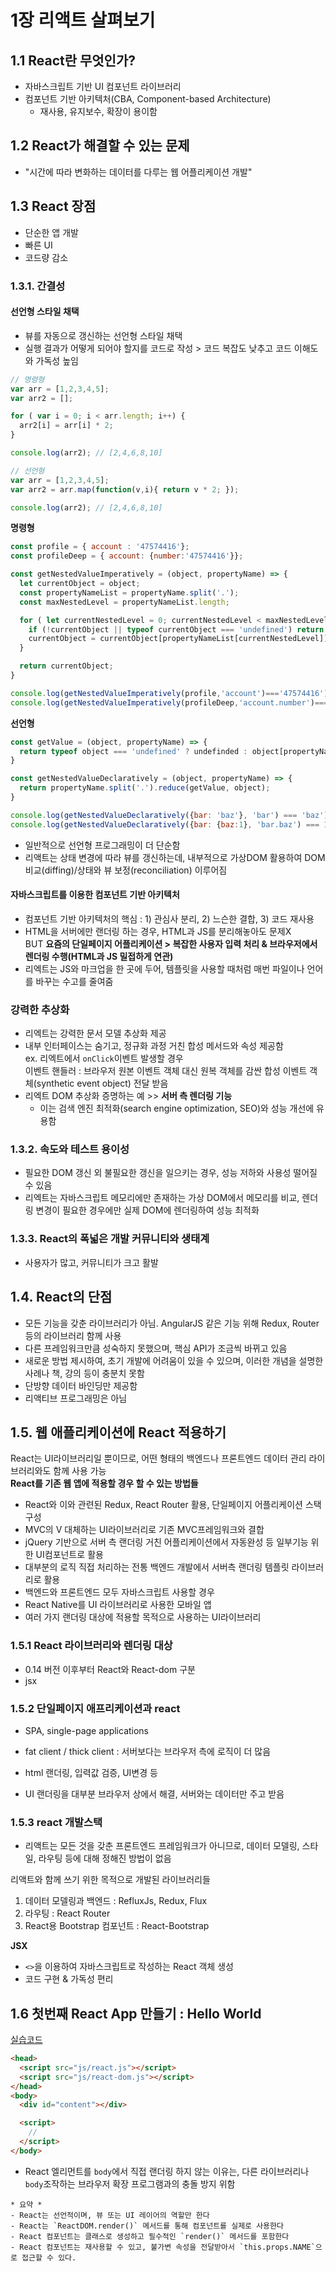 # 1장 리액트 살펴보기

## 1.1 React란 무엇인가? 
- 자바스크립트 기반 UI 컴포넌트 라이브러리
- 컴포넌트 기반 아키텍처(CBA, Component-based Architecture)  
  - 재사용, 유지보수, 확장이 용이함

## 1.2 React가 해결할 수 있는 문제 
- "시간에 따라 변화하는 데이터를 다루는 웹 어플리케이션 개발"

## 1.3 React 장점
- 단순한 앱 개발
- 빠른 UI
- 코드량 감소

### 1.3.1. 간결성

#### 선언형 스타일 채택
- 뷰를 자동으로 갱신하는 선언형 스타일 채택
- 실행 결과가 어떻게 되어야 할지를 코드로 작성 > 코드 복잡도 낮추고 코드 이해도와 가독성 높임
```js
// 명령형
var arr = [1,2,3,4,5];
var arr2 = [];

for ( var i = 0; i < arr.length; i++) {
  arr2[i] = arr[i] * 2;
}

console.log(arr2); // [2,4,6,8,10]

// 선언형
var arr = [1,2,3,4,5];
var arr2 = arr.map(function(v,i){ return v * 2; });

console.log(arr2); // [2,4,6,8,10]
```

**명령형**
```js
const profile = { account : '47574416'};
const profileDeep = { account: {number:'47574416'}};

const getNestedValueImperatively = (object, propertyName) => {
  let currentObject = object;
  const propertyNameList = propertyName.split('.');
  const maxNestedLevel = propertyNameList.length;

  for ( let currentNestedLevel = 0; currentNestedLevel < maxNestedLevel; currentNestedLevel++ ){
    if (!currentObject || typeof currentObject === 'undefined') return undefined;
    currentObject = currentObject[propertyNameList[currentNestedLevel]];
  }

  return currentObject;
}

console.log(getNestedValueImperatively(profile,'account')==='47574416'); // true
console.log(getNestedValueImperatively(profileDeep,'account.number')=== '47574416'); // true
```

**선언형**
```js
const getValue = (object, propertyName) => {
  return typeof object === 'undefined' ? undefinded : object[propertyName];
}

const getNestedValueDeclaratively = (object, propertyName) => {
  return propertyName.split('.').reduce(getValue, object);
}

console.log(getNestedValueDeclaratively({bar: 'baz'}, 'bar') === 'baz');
console.log(getNestedValueDeclaratively({bar: {baz:1}, 'bar.baz') === 1);
```

- 일반적으로 선언형 프로그래밍이 더 단순함
- 리액트는 상태 변경에 따라 뷰를 갱신하는데, 내부적으로 가상DOM 활용하여 DOM비교(diffing)/상태와 뷰 보정(reconciliation) 이루어짐

#### 자바스크립트를 이용한 컴포넌트 기반 아키텍처
- 컴포넌트 기반 아키텍처의 핵심 : 1) 관심사 분리, 2) 느슨한 결합, 3) 코드 재사용
- HTML을 서버에만 랜더링 하는 경우, HTML과 JS를 분리해놓아도 문제X   
  BUT **요즘의 단일페이지 어플리케이션 > 복잡한 사용자 입력 처리 & 브라우저에서 렌더링 수행(HTML과 JS 밀접하게 연관)**
- 리엑트는 JS와 마크업을 한 곳에 두어, 템플릿을 사용할 때처럼 매번 파일이나 언어를 바꾸는 수고를 줄여줌

### 강력한 추상화
- 리엑트는 강력한 문서 모델 추상화 제공
- 내부 인터페이스는 숨기고, 정규화 과정 거친 합성 메서드와 속성 제공함  
  ex. 리엑트에서 `onClick`이벤트 발생할 경우  
    이벤트 핸들러 : 브라우저 원본 이벤트 객체 대신 원복 객체를 감싼 합성 이벤트 객체(synthetic event object) 전달 받음  
- 리엑트 DOM 추상화 증명하는 예 >> **서버 측 렌더링 기능**  
  - 이는 검색 엔진 최적화(search engine optimization, SEO)와 성능 개선에 유용함


### 1.3.2. 속도와 테스트 용이성 
- 필요한 DOM 갱신 외 불필요한 갱신을 일으키는 경우, 성능 저하와 사용성 떨어질 수 있음
- 리엑트는 자바스크립트 메모리에만 존재하는 가상 DOM에서 메모리를 비교, 렌더링 변경이 필요한 경우에만 실제 DOM에 렌더링하여 성능 최적화

### 1.3.3. React의 폭넓은 개발 커뮤니티와 생태계
- 사용자가 많고, 커뮤니티가 크고 활발

## 1.4. React의 단점
- 모든 기능을 갖춘 라이브러리가 아님. AngularJS 같은 기능 위해 Redux, Router 등의 라이브러리 함께 사용
- 다른 프레임워크만큼 성숙하지 못했으며, 핵심 API가 조금씩 바뀌고 있음
- 새로운 방법 제시하여, 초기 개발에 어려움이 있을 수 있으며, 이러한 개념을 설명한 사례나 책, 강의 등이 충분치 못함
- 단방향 데이터 바인딩만 제공함
- 리액티브 프로그래밍은 아님

## 1.5. 웹 애플리케이션에 React 적용하기
React는 UI라이브러리일 뿐이므로, 어떤 형태의 백엔드나 프론트엔드 데이터 관리 라이브러리와도 함께 사용 가능  
**React를 기존 웹 앱에 적용할 경우 할 수 있는 방법들**
- React와 이와 관련된 Redux, React Router 활용, 단일페이지 어플리케이션 스택 구성
- MVC의 V 대체하는 UI라이브러리로 기존 MVC프레임워크와 결합
- jQuery 기반으로 서버 측 랜더링 거친 어플리케이션에서 자동완성 등 일부기능 위한 UI컴포넌트로 활용
- 대부분의 로직 직접 처리하는 전통 백엔드 개발에서 서버측 랜더링 템플릿 라이브러리로 활용
- 백엔드와 프론트엔드 모두 자바스크립트 사용할 경우
- React Native를 UI 라이브러리로 사용한 모바일 앱
- 여러 가지 랜더링 대상에 적용할 목적으로 사용하는 UI라이브러리

### 1.5.1 React 라이브러리와 렌더링 대상
- 0.14 버전 이후부터 React와 React-dom 구분
- jsx

### 1.5.2 단일페이지 애프리케이션과 react
- SPA, single-page applications
- fat client / thick client : 서버보다는 브라우저 측에 로직이 더 많음
- html 랜더링, 입력값 검증, UI변경 등

- UI 랜더링을 대부분 브라우저 상에서 해결, 서버와는 데이터만 주고 받음

### 1.5.3 react 개발스택
- 리액트는 모든 것을 갖춘 프론트엔드 프레임워크가 아니므로, 데이터 모델링, 스타일, 라우팅 등에 대해 정해진 방법이 없음

리액트와 함께 쓰기 위한 목적으로 개발된 라이브러리들
1. 데이터 모델링과 백엔드 : RefluxJs, Redux, Flux
2. 라우팅 : React Router
3. React용 Bootstrap 컴포넌트 : React-Bootstrap


**JSX**
- `<>`을 이용하여 자바스크립트로 작성하는 React 객체 생성
- 코드 구현 & 가독성 편리


## 1.6 첫번째 React App 만들기 : Hello World
[실습코드](./01-hello_world)
```html
<head>
  <script src="js/react.js"></script>
  <script src="js/react-dom.js"></script>
</head>
<body>
  <div id="content"></div>

  <script>
    //
  </script>
</body>
```
- React 엘리먼트를 `body`에서 직접 랜더링 하지 않는 이유는, 다른 라이브러리나 `body`조작하는 브라우저 확장 프로그램과의 충돌 방지 위함

```
* 요약 *
- React는 선언적이며, 뷰 또는 UI 레이어의 역할만 한다
- React는 `ReactDOM.render()` 메서드를 통해 컴포넌트를 실제로 사용한다
- React 컴포넌트는 클래스로 생성하고 필수적인 `render()` 메서드를 포함한다
- React 컴포넌트는 재사용할 수 있고, 불가변 속성을 전달받아서 `this.props.NAME`으로 접근할 수 있다.
```